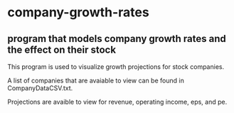 # company-growth-rates

## program that models company growth rates and the effect on their stock

This program is used to visualize growth projections for stock companies.

A list of companies that are avaiable to view can be found in CompanyDataCSV.txt.

Projections are avaible to view for revenue, operating income, eps, and pe.